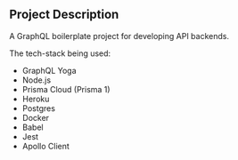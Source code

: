 ## Project Description

A GraphQL boilerplate project for developing API backends. 

The tech-stack being used:
- GraphQL Yoga
- Node.js
- Prisma Cloud (Prisma 1)
- Heroku
- Postgres
- Docker
- Babel
- Jest
- Apollo Client

